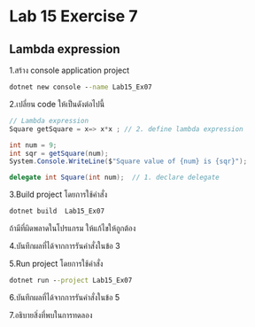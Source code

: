 # Lab 15 Exercise 7

## Lambda expression

1.สร้าง console application project

```cmd
dotnet new console --name Lab15_Ex07
```

2.เปลี่ยน code ให้เป็นดังต่อไปนี้

```cs
// Lambda expression
Square getSquare = x=> x*x ; // 2. define lambda expression

int num = 9;
int sqr = getSquare(num);
System.Console.WriteLine($"Square value of {num} is {sqr}");

delegate int Square(int num);  // 1. declare delegate
```

3.Build project โดยการใช้คำสั่ง

```cmd
dotnet build  Lab15_Ex07
```

ถ้ามีที่ผิดพลาดในโปรแกรม ให้แก้ไขให้ถูกต้อง

4.บันทึกผลที่ได้จากการรันคำสั่งในข้อ 3

5.Run project โดยการใช้คำสั่ง

```cmd
dotnet run --project Lab15_Ex07
```

6.บันทึกผลที่ได้จากการรันคำสั่งในข้อ 5

7.อธิบายสิ่งที่พบในการทดลอง
